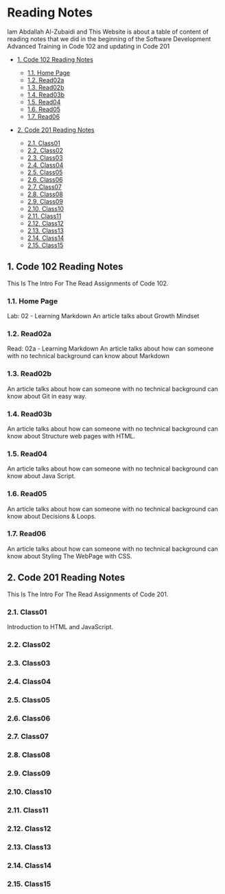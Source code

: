 # Reading Notes

Iam Abdallah Al-Zubaidi and This Website is about a table of content of reading notes that we did in the beginning of the Software Development Advanced Training in Code 102 and updating in Code 201

- [1. Code 102 Reading Notes](https://xbid.github.io/reading-notes/)
  - [1.1. Home Page](https://xbid.github.io/reading-notes/Code102/homepage)
  - [1.2. Read02a](https://xbid.github.io/reading-notes/Code102/Read02a)
  - [1.3. Read02b](https://xbid.github.io/reading-notes/Code102/Read02b)
  - [1.4. Read03b](https://xbid.github.io/reading-notes/Code102/Read03b)
  - [1.5. Read04](https://xbid.github.io/reading-notes/Code102/Read04)
  - [1.6. Read05](https://xbid.github.io/reading-notes/Code102/Read05)
  - [1.7. Read06](https://xbid.github.io/reading-notes/Code102/Read06)

- [2. Code 201 Reading Notes](https://xbid.github.io/reading-notes/)
  - [2.1. Class01](https://xbid.github.io/reading-notes/Code201/class-01)
  - [2.2. Class02](https://xbid.github.io/reading-notes/Code201/class-01)
  - [2.3. Class03](https://xbid.github.io/reading-notes/Code201/class-01)
  - [2.4. Class04](https://xbid.github.io/reading-notes/Code201/class-01)
  - [2.5. Class05](https://xbid.github.io/reading-notes/Code201/class-01)
  - [2.6. Class06](https://xbid.github.io/reading-notes/Code201/class-01)
  - [2.7. Class07](https://xbid.github.io/reading-notes/Code201/class-01)
  - [2.8. Class08](https://xbid.github.io/reading-notes/Code201/class-01)
  - [2.9. Class09](https://xbid.github.io/reading-notes/Code201/class-01)
  - [2.10. Class10](https://xbid.github.io/reading-notes/Code201/class-01)
  - [2.11. Class11](https://xbid.github.io/reading-notes/Code201/class-01)
  - [2.12. Class12](https://xbid.github.io/reading-notes/Code201/class-01)
  - [2.13. Class13](https://xbid.github.io/reading-notes/Code201/class-01)
  - [2.14. Class14](https://xbid.github.io/reading-notes/Code201/class-01)
  - [2.15. Class15](https://xbid.github.io/reading-notes/Code201/class-01)

## 1. Code 102 Reading Notes

This Is The Intro For The Read Assignments of Code 102.

### 1.1. Home Page

Lab: 02 - Learning Markdown
An article talks about Growth Mindset

### 1.2. Read02a

Read: 02a - Learning Markdown
An article talks about how can someone with no
technical background can know about Markdown

### 1.3. Read02b

An article talks about how can someone with no
technical background can know about Git in easy way.

### 1.4. Read03b

An article talks about how can someone with no
technical background can know about Structure web pages with HTML.

### 1.5. Read04

An article talks about how can someone with no
technical background can know about Java Script.

### 1.6. Read05

An article talks about how can someone with no
technical background can know about Decisions & Loops.

### 1.7. Read06

An article talks about how can someone with no
technical background can know about Styling The WebPage with CSS.

## 2. Code 201 Reading Notes

This Is The Intro For The Read Assignments of Code 201.

### 2.1. Class01

Introduction to HTML and JavaScript.

### 2.2. Class02

### 2.3. Class03

### 2.4. Class04

### 2.5. Class05

### 2.6. Class06

### 2.7. Class07

### 2.8. Class08

### 2.9. Class09

### 2.10. Class10

### 2.11. Class11

### 2.12. Class12

### 2.13. Class13

### 2.14. Class14

### 2.15. Class15